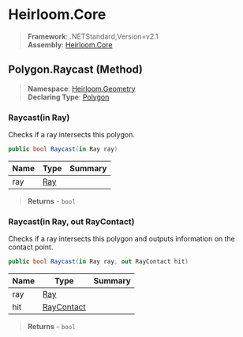 # Heirloom.Core

> **Framework**: .NETStandard,Version=v2.1  
> **Assembly**: [Heirloom.Core][0]

## Polygon.Raycast (Method)

> **Namespace**: [Heirloom.Geometry][0]  
> **Declaring Type**: [Polygon][1]

### Raycast(in Ray)

Checks if a ray intersects this polygon.

```cs
public bool Raycast(in Ray ray)
```

| Name | Type     | Summary |
|------|----------|---------|
| ray  | [Ray][2] |         |

> **Returns** - `bool`

### Raycast(in Ray, out RayContact)

Checks if a ray intersects this polygon and outputs information on the contact point.

```cs
public bool Raycast(in Ray ray, out RayContact hit)
```

| Name | Type            | Summary |
|------|-----------------|---------|
| ray  | [Ray][2]        |         |
| hit  | [RayContact][3] |         |

> **Returns** - `bool`

[0]: ../../../Heirloom.Core.md
[1]: ../Polygon.md
[2]: ../Ray.md
[3]: ../RayContact.md
